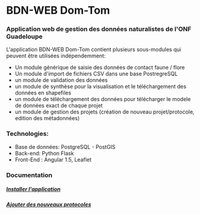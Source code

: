 # BDN-WEB Dom-Tom
### Application web de gestion des données naturalistes de l'ONF Guadeloupe

L'application BDN-WEB Dom-Tom contient plusieurs sous-modules qui peuvent être utilisées indépendemment:
* Un module générique de saisie  des données de contact faune / flore
* Un module d'import de fichiers CSV dans une base PostregreSQL
* un module de validation des données
* un module de synthèse pour la visualisation et le téléchargement des données en shapefiles
* un module de téléchargement des données pour télécharger le modele de données exact de chaque projet
* un module de gestion des projets (création de nouveau projet/protocole, edition des métadonnées)


### Technologies:
* Base de données: PostgreSQL - PostGIS
* Back-end: Python Flask
* Front-End : Angular 1.5, Leaflet


### Documentation
##### [Installer l'application](https://github.com/TheoLechemia/BDN/blob/master/documentation/installation.md)
##### [Ajouter des nouveaux protocoles](https://github.com/TheoLechemia/BDN/blob/master/documentation/ajout_protocole.md)







